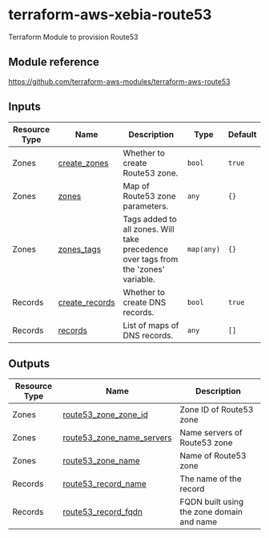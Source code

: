 # terraform-aws-xebia-route53
Terraform Module to provision Route53

## Module reference

https://github.com/terraform-aws-modules/terraform-aws-route53

## Inputs

|Resource Type | Name | Description | Type | Default |
|--------------|------|-------------|------|---------|
|  Zones  |<a name="create_zones"></a> [create_zones](#create_zones) | Whether to create Route53 zone. | `bool` | `true` |
|  Zones  |<a name="zones"></a> [zones](#zones)                      | Map of Route53 zone parameters. | `any` | `{}` |
|  Zones  |<a name="zones_tags"></a> [zones_tags](#zones_tags)       | Tags added to all zones. Will take precedence over tags from the 'zones' variable. | `map(any)` | `{}` |
| Records |<a name="create_records"></a> [create_records](#create_records) | Whether to create DNS records. | `bool` | `true` |
| Records |<a name="records"></a> [records](#records)                | List of maps of DNS records. | `any` | `[]` |


## Outputs

|Resource Type | Name | Description |
|--------------|------|-------------|
|  Zones  | <a name="route53_zone_zone_id">     </a>[route53_zone_zone_id](#route53_zone_zone_id)           | Zone ID of Route53 zone                   |
|  Zones  | <a name="route53_zone_name_servers"></a>[route53_zone_name_servers](#route53_zone_name_servers) |  Name servers of Route53 zone             |
|  Zones  | <a name="route53_zone_name">        </a>[route53_zone_name](#route53_zone_name)                 | Name of Route53 zone                      |
| Records | <a name="route53_record_name">      </a>[route53_record_name](#route53_record_name)             | The name of the record                    |
| Records | <a name="route53_record_fqdn">      </a>[route53_record_fqdn](#route53_record_fqdn)             | FQDN built using the zone domain and name |

